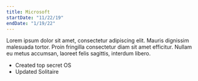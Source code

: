 ```yaml
---
title: Microsoft
startDate: "11/22/19"
endDate: "1/19/22"
---
```

Lorem ipsum dolor sit amet, consectetur adipiscing elit. Mauris dignissim malesuada tortor. Proin fringilla consectetur diam sit amet efficitur. Nullam eu metus accumsan, laoreet felis sagittis, interdum libero.

- Created top secret OS
- Updated Solitaire
